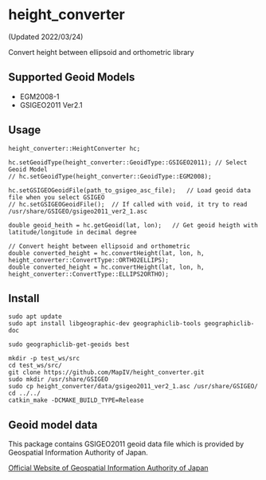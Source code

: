 # height_converter

(Updated 2022/03/24)

Convert height between ellipsoid and orthometric library

## Supported Geoid Models

* EGM2008-1
* GSIGEO2011 Ver2.1

## Usage

```
height_converter::HeightConverter hc;

hc.setGeoidType(height_converter::GeoidType::GSIGEO2011); // Select Geoid Model
// hc.setGeoidType(height_converter::GeoidType::EGM2008);

hc.setGSIGEOGeoidFile(path_to_gsigeo_asc_file);   // Load geoid data file when you select GSIGEO
// hc.setGSIGEOGeoidFile();  // If called with void, it try to read /usr/share/GSIGEO/gsigeo2011_ver2_1.asc

double geoid_heith = hc.getGeoid(lat, lon);   // Get geoid heigth with latitude/longitude in decimal degree

// Convert height between ellipsoid and orthometric
double converted_height = hc.convertHeight(lat, lon, h, height_converter::ConvertType::ORTHO2ELLIPS);
double converted_height = hc.convertHeight(lat, lon, h, height_converter::ConvertType::ELLIPS2ORTHO);
```

## Install

```
sudo apt update
sudo apt install libgeographic-dev geographiclib-tools geographiclib-doc

sudo geographiclib-get-geoids best

mkdir -p test_ws/src
cd test_ws/src/
git clone https://github.com/MapIV/height_converter.git
sudo mkdir /usr/share/GSIGEO
sudo cp height_converter/data/gsigeo2011_ver2_1.asc /usr/share/GSIGEO/
cd ../../
catkin_make -DCMAKE_BUILD_TYPE=Release
```

## Geoid model data

This package contains GSIGEO2011 geoid data file which is provided by Geospatial Information Authority of Japan.

[Official Website of Geospatial Information Authority of Japan](https://fgd.gsi.go.jp/download/geoid.php)

